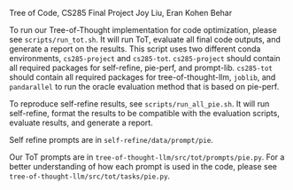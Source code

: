 Tree of Code, CS285 Final Project
Joy Liu, Eran Kohen Behar

To run our Tree-of-Thought implementation for code optimization, please see `scripts/run_tot.sh`. It will run ToT, evaluate all final code outputs, and generate a report on the results. This script uses two different conda environments, `cs285-project` and `cs285-tot`. `cs285-project` should contain all required packages for self-refine, pie-perf, and prompt-lib. `cs285-tot` should contain all required packages for tree-of-thought-llm, `joblib`, and `pandarallel` to run the oracle evaluation method that is based on pie-perf.

To reproduce self-refine results, see `scripts/run_all_pie.sh`. It will run self-refine, format the results to be compatible with the evaluation scripts, evaluate results, and generate a report.

Self refine prompts are in `self-refine/data/prompt/pie`.

Our ToT prompts are in `tree-of-thought-llm/src/tot/prompts/pie.py`. For a better understanding of how each prompt is used in the code, please see `tree-of-thought-llm/src/tot/tasks/pie.py`.